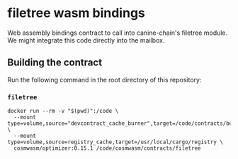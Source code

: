 # filetree wasm bindings 

Web assembly bindings contract to call into canine-chain's filetree module. We might integrate this code directly into the mailbox. 

## Building the contract

Run the following command in the root directory of this repository:

### `filetree`

```text
docker run --rm -v "$(pwd)":/code \
  --mount type=volume,source="devcontract_cache_burner",target=/code/contracts/burner/target \
  --mount type=volume,source=registry_cache,target=/usr/local/cargo/registry \
  cosmwasm/optimizer:0.15.1 /code/cosmwasm/contracts/filetree

```